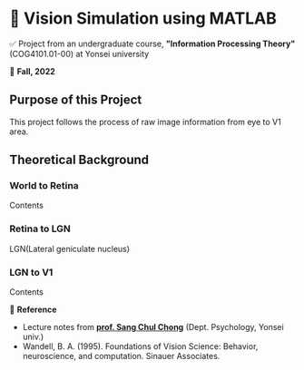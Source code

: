 # :eyes: Vision Simulation using MATLAB

:white_check_mark: Project from an undergraduate course, **"Information Processing Theory"** (COG4101.01-00) at Yonsei university

:calendar: **Fall, 2022**

## Purpose of this Project
This project follows the process of raw image information from eye to V1 area. 


## Theoretical Background

### World to Retina
Contents

### Retina to LGN 
LGN(Lateral geniculate nucleus)

### LGN to V1
Contents

:page_facing_up: **Reference** 
* Lecture notes from [**prof. Sang Chul Chong**](https://vcc.yonsei.ac.kr/pi) (Dept. Psychology, Yonsei univ.) 
* Wandell, B. A. (1995). Foundations of Vision Science: Behavior, neuroscience, and computation. Sinauer Associates. 
